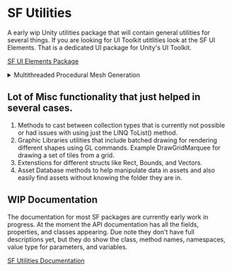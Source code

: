 # SF Utilities
A early wip Unity utilities package that will contain general utilities for several things.
If you are looking for UI Toolkit utitlities look at the SF UI Elements. That is a dedicated UI package for Unity's UI Toolkit.

[SF UI Elements Package](https://github.com/Shatter-Fantasy/SF-UI-Elements)

<details>
  <summary>Multithreaded Procedural Mesh Generation</summary>
  
## Mesh Generation Overvieww
Credit to CatLikeCoding for teaching people how to do this.

Created a series of Mesh Jobs that implement an IMeshGenerator to procedurally generate different shapes.

IMeshGenerator defines the base implementation for executing a C# job that generates shapes procedurally.
It includes fields for Vertex and Index count for the generated mesh.

IMeshStream is used to initialize the C# Job for procedural data creation used in meshes like defining the Triangles, SetVertex positions and calculating the bounds.

MeshJob is used to schedule jobs defined in the IMeshGenerator being implemented by the chosen ProceduralMeshs and to also pass in the IMeshStream.

## Usecase
This is being used in the ocean generator I am working on.
Also useful for a work in progress sprite mesh generation tool I am working on for a custom 2D navmesh and raymarhcing system.

![Ocean Rendering 2](https://github.com/user-attachments/assets/2ee82c99-f9fe-4223-8c20-18411ac34b9b)

</details>




## Lot of Misc functionality that just helped in several cases.
1. Methods to cast between collection types that is currently not possible or had issues with using just the LINQ ToList() method.
2. Graphic Libraries utilities that include batched drawing for rendering different shapes using GL commands. Example DrawGridMarquee for drawing a set of tiles from a grid.
3. Extenstions for different structs like Rect, Bounds, and Vectors.
4. Asset Database methods to help manipulate data in assets and also easily find assets without knowing the folder they are in. 

## WIP Documentation
The documentation for most SF packages are currently early work in progress.
At the moment the API documentation has all the fields, properties, and classes appearing.
Due note they don't have full descriptions yet, but they do show the class, method names, namespaces, value type for parameters, and variables.

[SF Utilities Documentation](https://shatter-fantasy.github.io/SF-Utilities/api/SF.Utilities.GLUtilities.html)
